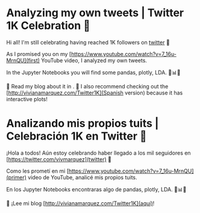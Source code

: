 # Analyzing my own tweets | Twitter 1K Celebration 🎈

Hi all! I'm still celebrating having reached 1K followers on [twitter](https://twitter.com/vivmarquez) 🤗

As I promised you on my [https://www.youtube.com/watch?v=7_16u-MrnQU](first) YouTube video, I analyzed my own tweets.

In the Jupyter Notebooks you will find some pandas, plotly, LDA. 🐍📊🐼

📗 Read my blog about it in [](Medium). 🎨 I also recommend checking out the [http://vivianamarquez.com/Twitter1K](Spanish version) because it has interactive plots!



# Analizando mis propios tuits | Celebración 1K en Twitter 🎈

¡Hola a todos! Aún estoy celebrando haber llegado a los mil seguidores en [https://twitter.com/vivmarquez](twitter) 🤗

Como les prometí en mi [https://www.youtube.com/watch?v=7_16u-MrnQU](primer) video de YouTube, analicé mis propios tuits.

En los Jupyter Notebooks encontraras algo de pandas, plotly, LDA. 🐍📊🐼

📗 ¡Lee mi blog [http://vivianamarquez.com/Twitter1K](aquí)!
